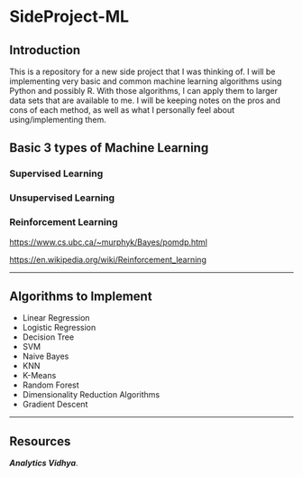 # SideProject-ML

## Introduction

This is a repository for a new side project that I was thinking of. I will be implementing very basic and common machine learning algorithms using Python and possibly R. With those algorithms, I can apply them to larger data sets that are available to me. I will be keeping notes on the pros and cons of each method, as well as what I personally feel about using/implementing them.

## Basic 3 types of Machine Learning 

### Supervised Learning

### Unsupervised Learning 

### Reinforcement Learning

https://www.cs.ubc.ca/~murphyk/Bayes/pomdp.html

https://en.wikipedia.org/wiki/Reinforcement_learning

---

## Algorithms to Implement

* Linear Regression
* Logistic Regression
* Decision Tree
* SVM
* Naive Bayes
* KNN
* K-Means
* Random Forest
* Dimensionality Reduction Algorithms
* Gradient Descent

---

## Resources

__*Analytics Vidhya*__.
